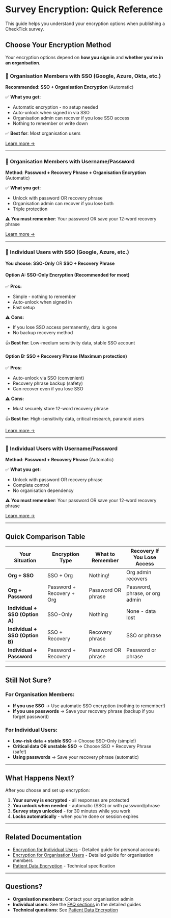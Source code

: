 # Survey Encryption: Quick Reference

This guide helps you understand your encryption options when publishing a CheckTick survey.

## Choose Your Encryption Method

Your encryption options depend on **how you sign in** and **whether you're in an organisation**.

### 🏢 Organisation Members with SSO (Google, Azure, Okta, etc.)

**Recommended**: **SSO + Organisation Encryption** (Automatic)

✅ **What you get:**
- Automatic encryption - no setup needed
- Auto-unlock when signed in via SSO
- Organisation admin can recover if you lose SSO access
- Nothing to remember or write down

✅ **Best for**: Most organisation users

[Learn more →](encryption-organisation-users.md)

---

### 🏢 Organisation Members with Username/Password

**Method**: **Password + Recovery Phrase + Organisation Encryption** (Automatic)

✅ **What you get:**
- Unlock with password OR recovery phrase
- Organisation admin can recover if you lose both
- Triple protection

⚠️ **You must remember**: Your password OR save your 12-word recovery phrase

[Learn more →](encryption-organisation-users.md)

---

### 👤 Individual Users with SSO (Google, Azure, etc.)

**You choose**: **SSO-Only** OR **SSO + Recovery Phrase**

#### Option A: SSO-Only Encryption (Recommended for most)

✅ **Pros:**
- Simple - nothing to remember
- Auto-unlock when signed in
- Fast setup

⚠️ **Cons:**
- If you lose SSO access permanently, data is gone
- No backup recovery method

👍 **Best for**: Low-medium sensitivity data, stable SSO account

#### Option B: SSO + Recovery Phrase (Maximum protection)

✅ **Pros:**
- Auto-unlock via SSO (convenient)
- Recovery phrase backup (safety)
- Can recover even if you lose SSO

⚠️ **Cons:**
- Must securely store 12-word recovery phrase

👍 **Best for**: High-sensitivity data, critical research, paranoid users

[Learn more →](encryption-individual-users.md)

---

### 👤 Individual Users with Username/Password

**Method**: **Password + Recovery Phrase** (Automatic)

✅ **What you get:**
- Unlock with password OR recovery phrase
- Complete control
- No organisation dependency

⚠️ **You must remember**: Your password OR save your 12-word recovery phrase

[Learn more →](encryption-individual-users.md)

---

## Quick Comparison Table

| Your Situation | Encryption Type | What to Remember | Recovery If You Lose Access |
|----------------|-----------------|------------------|----------------------------|
| **Org + SSO** | SSO + Org | Nothing! | Org admin recovers |
| **Org + Password** | Password + Recovery + Org | Password OR phrase | Password, phrase, or org admin |
| **Individual + SSO (Option A)** | SSO-Only | Nothing | None - data lost |
| **Individual + SSO (Option B)** | SSO + Recovery | Recovery phrase | SSO or phrase |
| **Individual + Password** | Password + Recovery | Password OR phrase | Password or phrase |

---

## Still Not Sure?

### For Organisation Members:
- **If you use SSO** → Use automatic SSO encryption (nothing to remember!)
- **If you use passwords** → Save your recovery phrase (backup if you forget password)

### For Individual Users:
- **Low-risk data + stable SSO** → Choose SSO-Only (simple!)
- **Critical data OR unstable SSO** → Choose SSO + Recovery Phrase (safe!)
- **Using passwords** → Save your recovery phrase (automatic)

---

## What Happens Next?

After you choose and set up encryption:

1. **Your survey is encrypted** - all responses are protected
2. **You unlock when needed** - automatic (SSO) or with password/phrase
3. **Survey stays unlocked** - for 30 minutes while you work
4. **Locks automatically** - when you're done or session expires

---

## Related Documentation

- [Encryption for Individual Users](encryption-individual-users.md) - Detailed guide for personal accounts
- [Encryption for Organisation Users](encryption-organisation-users.md) - Detailed guide for organisation members
- [Patient Data Encryption](patient-data-encryption.md) - Technical specification

---

## Questions?

- **Organisation members**: Contact your organisation admin
- **Individual users**: See the [FAQ sections](encryption-individual-users.md#frequently-asked-questions) in the detailed guides
- **Technical questions**: See [Patient Data Encryption](patient-data-encryption.md)
